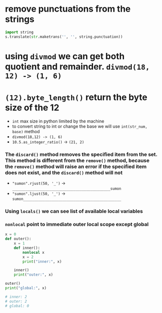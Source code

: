 # remove punctuations from the strings
```python
import string
s.translate(str.maketrans('', '', string.punctuation))
```

# using `divmod` we can get both quotient and remainder. `divmod(18, 12) -> (1, 6)`

# `(12).byte_length()` return the byte size of the 12
- `int` max size in python limited by the machine
- to convert string to int or change the base we will use `int(str_num, base)` method
- `divmod(18,12) -> (1, 6)`
- `10.5.as_integer_ratio()` -> `(21, 2)`

### The `discard()` method removes the specified item from the set. This method is different from the `remove()` method, because the `remove()` method will raise an error if the specified item does not exist, and the `discard()` method will not

- `"sumon".rjust(50, '_')` -> `_____________________________________________sumon`
- `"sumon".ljust(50, '_')` -> `sumon_____________________________________________`

### Using `locals()` we can see list of available local variables

### `nonlocal` point to immediate outer local scope except global
```python
x = 0
def outer():
    x = 1
    def inner():
        nonlocal x
        x = 2
        print("inner:", x)

    inner()
    print("outer:", x)

outer()
print("global:", x)

# inner: 2
# outer: 2
# global: 0
```
